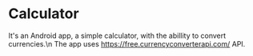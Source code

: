 # Calculator

It's an Android app, a simple calculator, with the abillity to convert currencies.\n
The app uses https://free.currencyconverterapi.com/ API.
